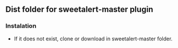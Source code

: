 ## Dist folder for sweetalert-master plugin
### Instalation
- If it does not exist, clone or download in sweetalert-master folder.
